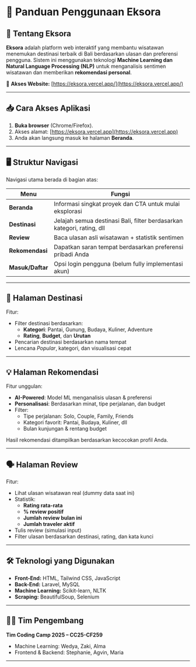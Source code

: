 
# 📘 Panduan Penggunaan Eksora

## 🧭 Tentang Eksora
**Eksora** adalah platform web interaktif yang membantu wisatawan menemukan destinasi terbaik di Bali berdasarkan ulasan dan preferensi pengguna. Sistem ini menggunakan teknologi **Machine Learning dan Natural Language Processing (NLP)** untuk menganalisis sentimen wisatawan dan memberikan **rekomendasi personal**.

🔗 **Akses Website:** [https://eksora.vercel.app/](https://eksora.vercel.app/)

---

## 📥 Cara Akses Aplikasi

1. **Buka browser** (Chrome/Firefox).
2. Akses alamat: [https://eksora.vercel.app](https://eksora.vercel.app)
3. Anda akan langsung masuk ke halaman **Beranda**.

---

## 🖥️ Struktur Navigasi

Navigasi utama berada di bagian atas:

| Menu        | Fungsi                                                                 |
|-------------|------------------------------------------------------------------------|
| **Beranda**   | Informasi singkat proyek dan CTA untuk mulai eksplorasi              |
| **Destinasi** | Jelajah semua destinasi Bali, filter berdasarkan kategori, rating, dll |
| **Review**    | Baca ulasan asli wisatawan + statistik sentimen                       |
| **Rekomendasi** | Dapatkan saran tempat berdasarkan preferensi pribadi Anda           |
| **Masuk/Daftar** | Opsi login pengguna (belum fully implementasi akun)               |

---

## 🔎 Halaman Destinasi

Fitur:
- Filter destinasi berdasarkan:
  - **Kategori**: Pantai, Gunung, Budaya, Kuliner, Adventure
  - **Rating**, **Budget**, dan **Urutan**
- Pencarian destinasi berdasarkan nama tempat
- Lencana *Popular*, kategori, dan visualisasi cepat

---

## 💡 Halaman Rekomendasi

Fitur unggulan:
- **AI-Powered**: Model ML menganalisis ulasan & preferensi
- **Personalisasi**: Berdasarkan minat, tipe perjalanan, dan budget
- Filter:
  - Tipe perjalanan: Solo, Couple, Family, Friends
  - Kategori favorit: Pantai, Budaya, Kuliner, dll
  - Bulan kunjungan & rentang budget

Hasil rekomendasi ditampilkan berdasarkan kecocokan profil Anda.

---

## 🗣️ Halaman Review

Fitur:
- Lihat ulasan wisatawan real (dummy data saat ini)
- Statistik:
  - **Rating rata-rata**
  - **% review positif**
  - **Jumlah review bulan ini**
  - **Jumlah traveler aktif**
- Tulis review (simulasi input)
- Filter ulasan berdasarkan destinasi, rating, dan kata kunci

---


## 🛠 Teknologi yang Digunakan

- **Front-End:** HTML, Tailwind CSS, JavaScript
- **Back-End:** Laravel, MySQL
- **Machine Learning:** Scikit-learn, NLTK
- **Scraping:** BeautifulSoup, Selenium

---

## 🧑‍💻 Tim Pengembang

**Tim Coding Camp 2025 – CC25-CF259**
- Machine Learning: Wedya, Zaki, Alma  
- Frontend & Backend: Stephanie, Agvin, Maria

---
